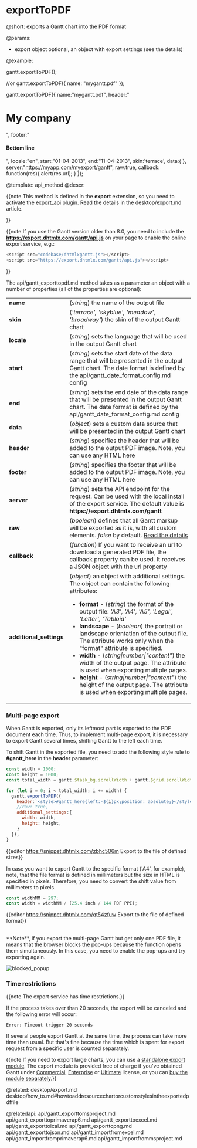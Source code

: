 exportToPDF
=============

@short:
	exports a Gantt chart into the PDF format

@params:

* export		object		optional, an object with export settings (see the details)


@example:

gantt.exportToPDF();
 
//or
gantt.exportToPDF({
  name: "mygantt.pdf"
});

gantt.exportToPDF({
	name:"mygantt.pdf",
	header:"<h1>My company</h1>",
	footer:"<h4>Bottom line</h4>",
	locale:"en",
	start:"01-04-2013",
	end:"11-04-2013",
	skin:'terrace',
	data:{ },
	server:"https://myapp.com/myexport/gantt",
	raw:true,
	callback: function(res){
		alert(res.url);
	}
});

@template:	api_method
@descr:

{{note This method is defined in the **export** extension, so you need to activate the [export_api](desktop/extensions_list.md#exportservice) plugin. Read the details in the desktop/export.md article.

}}

{{note If you use the Gantt version older than 8.0, you need to include the **https://export.dhtmlx.com/gantt/api.js** on your page to enable the online export service, e.g.:

~~~js
<script src="codebase/dhtmlxgantt.js"></script>
<script src="https://export.dhtmlx.com/gantt/api.js"></script>
~~~
}}


The api/gantt_exporttopdf.md method takes as a parameter an object with a number of properties (all of the properties are optional):

<table class="webixdoc_links">
	<tbody>
    	<tr>
			<td class="webixdoc_links0"><b>name</b></td>
			<td>(<i>string</i>) the name of the output file</td>
		</tr>
       <tr>
			<td class="webixdoc_links0"><b>skin</b></td>
			<td>(<i>'terrace', 'skyblue', 'meadow', 'broadway'</i>) the skin of the output Gantt chart</td>
		</tr>
        <tr>
			<td class="webixdoc_links0"><b>locale</b></td>
			<td>(<i>string</i>) sets the language that will be used in the output Gantt chart</td>
		</tr>        
        <tr>
			<td class="webixdoc_links0"><b>start</b></td>
			<td>(<i>string</i>) sets the start date of the data range that will be presented in the output Gantt chart. The date format is defined by the api/gantt_date_format_config.md config</td>
		</tr>
        <tr>
			<td class="webixdoc_links0"><b>end</b></td>
			<td>(<i>string</i>) sets the end date of the data range that will be presented in the output Gantt chart. The date format is defined by the api/gantt_date_format_config.md config</td>
		</tr>
        <tr>
			<td class="webixdoc_links0"><b>data</b></td>
			<td>(<i>object</i>) sets a custom data source that will be presented in the output Gantt chart </td>
		</tr>
        <tr>
			<td class="webixdoc_links0"><b>header</b></td>
			<td>(<i>string</i>) specifies the header that will be added to the output PDF image. Note, you can use any HTML here</td>
		</tr>
        <tr>
			<td class="webixdoc_links0"><b>footer</b></td>
			<td>(<i>string</i>) specifies the footer that will be added to the output PDF image. Note, you can use any HTML here</td>
		</tr>
        <tr>
			<td class="webixdoc_links0"><b>server</b></td>
			<td>(<i>string</i>) sets the API endpoint for the request. Can be used with the local install of the export service. The default value is <strong>https://export.dhtmlx.com/gantt</strong></td>
		</tr>
        <tr>
			<td class="webixdoc_links0"><b>raw</b></td>
			<td>(<i>boolean</i>) defines that all Gantt markup will be exported as it is, with all custom elements. <em>false</em> by default. <a href="desktop/export.md#exportingcustommarkupandstyles">Read the details</a> </td>
		</tr>
		<tr>
			<td class="webixdoc_links0"><b>callback</b></td>
			<td>(<i>function</i>) If you want to receive an url to download a generated PDF file, the callback property can be used. It receives a JSON object with the url property</td>
		</tr>
		<tr>
			<td class="webixdoc_links0"><b>additional_settings</b></td>
			<td>(<i>object</i>) an object with additional settings. The object can contain the following attributes:
			<ul>
					<li><b>format</b> - (<i>string</i>) the format of the output file: <i>'A3', 'A4', 'A5', 'Legal', 'Letter', 'Tabloid'</i></li>
					<li><b>landscape</b> - (<i>boolean</i>) the portrait or landscape orientation of the output file. The attribute works only when the "format" attribute is specified.</li>
					<li><b>width</b> - (<i>string|number|"content"</i>) the width of the output page. The attribute is used when exporting multiple pages. </li>
					<li><b>height</b> - (<i>string|number|"content"</i>) the height of the output page. The attribute is used when exporting multiple pages.</li>
				</ul>
			</td>
		</tr>
    </tbody>
</table>

### Multi-page export

When Gantt is exported, only its leftmost part is exported to the PDF document each time. Thus, to implement multi-page export, it is necessary to export Gantt several times, shifting Gantt to the left each time.  

To shift Gantt in the exported file, you need to add the following style rule to **#gantt_here** in the **header** parameter:

~~~js
const width = 1000;
const height = 1000;
const total_width = gantt.$task_bg.scrollWidth + gantt.$grid.scrollWidth;

for (let i = 0; i < total_width; i += width) {
  gantt.exportToPDF({
    header:`<style>#gantt_here{left:-${i}px;position: absolute;}</style>`,
    //raw: true,
    additional_settings:{
      width: width,
      height: height,
    }
  });
}
~~~

{{editor	https://snippet.dhtmlx.com/zbhc506m	Export to the file of defined sizes}}

In case you want to export Gantt to the specific format ('A4', for example), note, that the file format is defined in millimeters but the size in HTML is specified in pixels. Therefore, you need to convert the shift value from millimeters to pixels. 

~~~js
const widthMM = 297;
const width = widthMM / (25.4 inch / 144 PDF PPI);
~~~

{{editor	https://snippet.dhtmlx.com/qt54zfuw	Export to the file of defined format}}

<br>
**Note**, if you export the multi-page Gantt but get only one PDF file, it means that the browser blocks the pop-ups because the function opens them simultaneously. 
In this case, you need to enable the pop-ups and try exporting again.

![blocked_popup](desktop/popup_blocked.png)

### Time restrictions

{{note The export service has time restrictions.}}

If the process takes over than 20 seconds, the export will be canceled and the following error will occur:

~~~html
Error: Timeout trigger 20 seconds
~~~

If several people export Gantt at the same time, the process can take more time than usual. But that's fine because the time which is spent for export request from a specific user is counted separately.

{{note If you need to export large charts, you can use a [standalone export module](https://dhtmlx.com/docs/products/dhtmlxGantt/export.shtml). The export module is provided free of charge if you've obtained Gantt under [Commercial](https://dhtmlx.com/docs/products/dhtmlxGantt/#licensing), [Enterprise](https://dhtmlx.com/docs/products/dhtmlxGantt/#licensing) or [Ultimate](https://dhtmlx.com/docs/products/dhtmlxGantt/#licensing) license, or you can [buy the module separately](https://store.payproglobal.com/checkout?currency=USD&products[1][id]=55210).}}



@related:
desktop/export.md
desktop/how_to.md#howtoaddresourcechartorcustomstylesintheexportedpdffile

@relatedapi:
api/gantt_exporttomsproject.md
api/gantt_exporttoprimaverap6.md
api/gantt_exporttoexcel.md
api/gantt_exporttoical.md
api/gantt_exporttopng.md
api/gantt_exporttojson.md
api/gantt_importfromexcel.md
api/gantt_importfromprimaverap6.md
api/gantt_importfrommsproject.md
